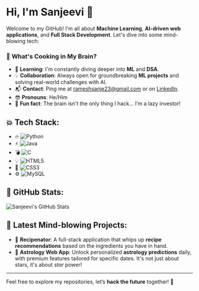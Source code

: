 # Hi, I'm **Sanjeevi** 👋

Welcome to my GitHub! I'm all about **Machine Learning**, **AI-driven web applications**, and **Full Stack Development**. Let's dive into some mind-blowing tech:

### 🚀 **What's Cooking in My Brain?**
- 🌱 **Learning**: I'm constantly diving deeper into **ML** and **DSA**.
- 💡 **Collaboration**: Always open for groundbreaking **ML projects** and solving real-world challenges with AI.
- 📬 **Contact**: Ping me at [rameshsanje23@gmail.com](mailto:rameshsanje23@gmail.com) or on [LinkedIn](https://www.linkedin.com/in/sanjeevir23).
- 😎 **Pronouns**: He/Him
- 💭 **Fun fact**: The brain isn't the only thing I hack... I’m a lazy investor!

## 💥 **Tech Stack**: 
- 🔥 ![Python](https://img.shields.io/badge/Python-3776AB?style=flat&logo=python&logoColor=white)
- ⚡ ![Java](https://img.shields.io/badge/Java-007396?style=flat&logo=java&logoColor=white)
- 💣 ![C](https://img.shields.io/badge/C-A8B9CC?style=flat&logo=c&logoColor=white)
- 💡 ![HTML5](https://img.shields.io/badge/HTML5-E34F26?style=flat&logo=html5&logoColor=white)
- 🌈 ![CSS3](https://img.shields.io/badge/CSS3-1572B6?style=flat&logo=css3&logoColor=white)
- ⚙️ ![MySQL](https://img.shields.io/badge/MySQL-4479A1?style=flat&logo=mysql&logoColor=white)

## 🌟 **GitHub Stats**: 
![Sanjeevi's GitHub Stats](https://github-readme-stats.vercel.app/api?username=sanjeevir23&show_icons=true&theme=radical)

## 🌱 **Latest Mind-blowing Projects**:
- 🌟 **Recipenator**: A full-stack application that whips up **recipe recommendations** based on the ingredients you have in hand.
- 🔮 **Astrology Web App**: Unlock personalized **astrology predictions** daily, with premium features tailored for specific dates. It's not just about stars, it's about *star* power!

---

Feel free to explore my repositories, let’s **hack the future** together! 🚀
